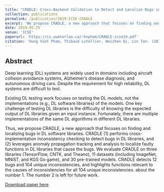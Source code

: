 ```yaml
---
title: "CRADLE: Cross-Backend Validation to Detect and Localize Bugs in Deep Learning Libraries"
collection: publications
permalink: /publication/2019-ICSE-CRADLE
excerpt: 'We propose CRADLE, a new approach that focuses on finding and localizing bugs in DL software libraries.'
date: 2019-05-25
venue: 'ICSE'
paperurl: 'https://cs.uwaterloo.ca/~hvpham/CRADLE-icse19.pdf'
citation: 'Hung Viet Pham, Thibaud Lutellier, Weizhen Qi, Lin Tan. (2019). &quot;CRADLE: Cross-Backend Validation to Detect and Localize Bugs in Deep Learning Libraries.&quot; <i>ICSE</i>.'
---
```


## Abstract
Deep learning (DL) systems are widely used in domains including aircraft collision avoidance systems, Alzheimer’s
disease diagnosis, and autonomous driving cars. Despite the requirement for high reliability, DL systems are difficult to test.

Existing DL testing work focuses on testing the DL models, not the implementations (e.g., DL software libraries) of the models. One key challenge of testing DL libraries is the difficulty of knowing the expected output of DL libraries given an input instance. Fortunately, there are multiple implementations of the same DL algorithms in different DL libraries.

Thus, we propose CRADLE, a new approach that focuses on finding and localizing bugs in DL software libraries. CRADLE (1) performs cross-implementation inconsistency checking to detect bugs in DL libraries, and (2) leverages anomaly propagation tracking and analysis to localize faulty functions in DL libraries that cause the bugs. We evaluate CRADLE on three libraries (TensorFlow, CNTK, and Theano), 11 datasets (including ImageNet, MNIST, and KGS Go game), and 30 pre-trained models. CRADLE detects 12 bugs and 104 unique inconsistencies, and highlights functions relevant to the causes of inconsistencies for all 104 unique inconsistencies. about the number 1. The number 2 is left for future work.

[Download paper here](https://cs.uwaterloo.ca/~hvpham/CRADLE-icse19.pdf)